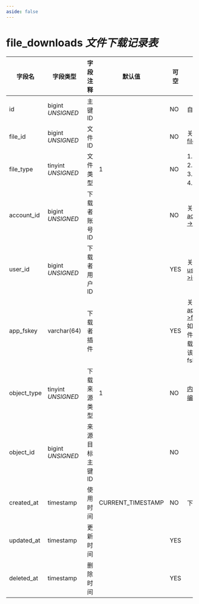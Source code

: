```yaml
---
aside: false
---
```


# file_downloads *文件下载记录表*

| 字段名 | 字段类型 | 字段注释 | 默认值 | 可空 | 备注 |
| --- | --- | --- | --- | --- | --- |
| id | bigint *UNSIGNED* | 主键 ID |  | NO | 自动递增 |
| file_id | bigint *UNSIGNED* | 文件 ID |  | NO | 关联字段 [files->id](files.md) |
| file_type | tinyint *UNSIGNED* | 文件类型 | 1 | NO | 1.图片 / 2.视频 / 3.音频 / 4.文档 |
| account_id | bigint *UNSIGNED* | 下载者账号 ID |  | NO | 关联字段 [accounts->id](../accounts/accounts.md) |
| user_id | bigint *UNSIGNED* | 下载者用户 ID |  | YES | 关联字段 [users->id](../users/users.md) |
| app_fskey | varchar(64) | 下载者插件 |  | YES | 关联字段 [apps->fskey](../apps/apps.md)<br>如果在插件中下载，则是该插件 fskey |
| object_type | tinyint *UNSIGNED* | 下载来源类型 | 1 | NO | [内容类型编号](../numbered-description.md#内容类型编号) |
| object_id | bigint *UNSIGNED* | 来源目标主键 ID |  | NO |  |
| created_at | timestamp | 使用时间 | CURRENT_TIMESTAMP | NO | 下载时间 |
| updated_at | timestamp | 更新时间 |  | YES |  |
| deleted_at | timestamp | 删除时间 |  | YES |  |
